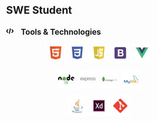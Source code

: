# SWE Student

## <img style="margin-right: 15px;" src="imgs/coding.svg" alt="HTML"  height="20"/> Tools & Technologies

<p align="center">
      <img src="svg/yArfaj-HTML.svg" alt="HTML" height="55"/>
      <img src="svg/yArfaj-CSS.svg" alt="CSS" height="55"/>
      <img src="svg/yArfaj-Javascript.svg" alt="Javascript" height="55"/>
      <img src="svg/yArfaj-bootstrap.svg" alt="bootstrap" height="55"/>
      <img src="svg/yArfaj-Vue.svg" alt="vue" height="55"/>
</p>
<p align="center">
      <img src="svg/yArfaj-NodeJS.svg" alt="node" height="55"/>
      <img src="svg/yArfaj-Express.svg" alt="express" height="55"/>
      <img src="svg/yArfaj-MongoDB.svg" alt="mongodb" height="55"/>
      <img src="svg/yArfaj-mySQL.svg" alt="mysql" height="55"/>
</p>
<p align="center">
      <img src="svg/yArfaj-Java.svg" alt="java" height="55"/>
      <img src="svg/yArfaj-AdobeXD.svg" alt="adobeXD" height="55"/>
      <img src="svg/yArfaj-Git.svg" alt="git" height="55"/>
</p>
